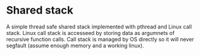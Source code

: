 # Shared stack

A simple thread safe shared stack implemented with pthread and Linux call stack. Linux call stack is accesseed by storing data as argumnets of recursive function calls. Call stack is managed by OS directly so it will never segfault (assume enough memory and a working linux).
